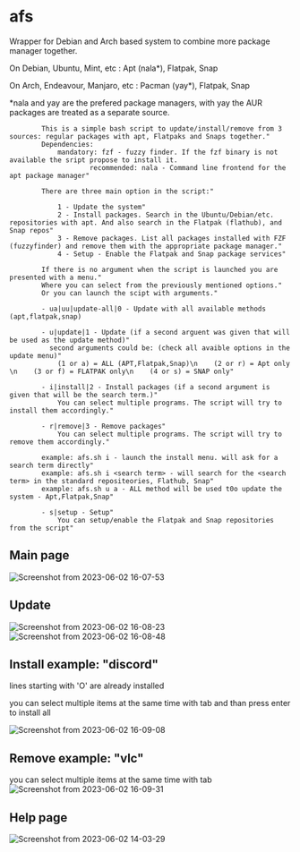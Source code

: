 # afs
Wrapper for Debian and Arch based system to combine more package manager together.

On Debian, Ubuntu, Mint, etc : Apt (nala*), Flatpak, Snap

On Arch, Endeavour, Manjaro, etc : Pacman (yay*), Flatpak, Snap

*nala and yay are the prefered package managers, with yay the AUR packages are treated as a separate source.



            This is a simple bash script to update/install/remove from 3 sources: regular packages with apt, Flatpaks and Snaps together."
            Dependencies: 
            	mandatory: fzf - fuzzy finder. If the fzf binary is not available the sript propose to install it.
                        recommended: nala - Command line frontend for the apt package manager"
            
            There are three main option in the script:"
            
                1 - Update the system"
                2 - Install packages. Search in the Ubuntu/Debian/etc. repositories with apt. And also search in the Flatpak (flathub), and Snap repos"
                3 - Remove packages. List all packages installed with FZF (fuzzyfinder) and remove them with the appropriate package manager."
                4 - Setup - Enable the Flatpak and Snap package services"
            
            If there is no argument when the script is launched you are presented with a menu."
            Where you can select from the previously mentioned options."
            Or you can launch the scipt with arguments."
	    
	    	- ua|uu|update-all|0 - Update with all available methods (apt,flatpak,snap)
            
	    	- u|update|1 - Update (if a second arguent was given that will be used as the update method)"
              second arguments could be: (check all avaible options in the update menu)"
                (1 or a) = ALL (APT,Flatpak,Snap)\n    (2 or r) = Apt only \n    (3 or f) = FLATPAK only\n    (4 or s) = SNAP only"
            
            - i|install|2 - Install packages (if a second argument is given that will be the search term.)"
                You can select multiple programs. The script will try to install them accordingly."
            
            - r|remove|3 - Remove packages"
                You can select multiple programs. The script will try to remove them accordingly."
            
            example: afs.sh i - launch the install menu. will ask for a search term directly"
            example: afs.sh i <search term> - will search for the <search term> in the standard repositeories, Flathub, Snap"
            example: afs.sh u a - ALL method will be used t0o update the system - Apt,Flatpak,Snap"
            
            - s|setup - Setup"
                You can setup/enable the Flatpak and Snap repositories from the script"
            

## Main page
![Screenshot from 2023-06-02 16-07-53](https://github.com/hobronc/afs/assets/45543141/123f80bd-3064-4a31-9a04-b28f11caa669)



## Update
![Screenshot from 2023-06-02 16-08-23](https://github.com/hobronc/afs/assets/45543141/1a329f3f-2d5c-4d23-ab55-4f708bac631f)
![Screenshot from 2023-06-02 16-08-48](https://github.com/hobronc/afs/assets/45543141/3ca4d166-c204-4b5a-ad86-09c6ff2d066f)


## Install example: "discord"
lines starting with 'O' are already installed

you can select multiple items at the same time with tab and than press enter to install all

![Screenshot from 2023-06-02 16-09-08](https://github.com/hobronc/afs/assets/45543141/62e806eb-0e6b-4bf8-b6cc-e953ef71dd8b)


## Remove example: "vlc"
you can select multiple items at the same time with tab
![Screenshot from 2023-06-02 16-09-31](https://github.com/hobronc/afs/assets/45543141/94eac6aa-8136-474c-b9c3-3b8141816b7d)


## Help page
![Screenshot from 2023-06-02 14-03-29](https://github.com/hobronc/afs/assets/45543141/fc2d4c71-7e52-46a0-9630-6b6769360a17)
